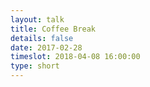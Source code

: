 ```yaml
---
layout: talk
title: Coffee Break
details: false
date: 2017-02-28
timeslot: 2018-04-08 16:00:00
type: short
---
```


